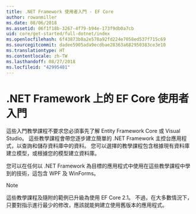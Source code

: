```yaml
---
title: .NET Framework 使用者入門 - EF Core
author: rowanmiller
ms.date: 08/06/2018
ms.assetid: 06f1f18b-3267-4f79-b94e-173f9db0a7cb
uid: core/get-started/full-dotnet/index
ms.openlocfilehash: 6f43873b8a2e578a92fd224e7058ed537f715c69
ms.sourcegitcommit: dadee5905ada9ecdbae28363a682950383ce3e10
ms.translationtype: HT
ms.contentlocale: zh-TW
ms.lasthandoff: 08/27/2018
ms.locfileid: "42995401"
---
```

# <a name="getting-started-with-ef-core-on-net-framework"></a>.NET Framework 上的 EF Core 使用者入門

這些入門教學課程不要求您必須事先了解 Entity Framework Core 或 Visual Studio。 這些教學課程會帶您逐步建立簡單的 .NET Framework 主控台應用程式，以查詢和儲存資料庫中的資料。 您可以選擇的教學課程包含根據現有資料庫建立模型，或根據您的模型建立資料庫。

您可以在任何以 .NET Framework 為目標的應用程式中使用在這些教學課程中學到的技術，這包含 WPF 及 WinForms。

> [!NOTE]  
> 這些教學課程及隨附的範例已升級為使用 EF Core 2.1。 不過，在大多數情況下，只要對指示進行最少的修改，應該就能夠建立使用舊版本的應用程式。
